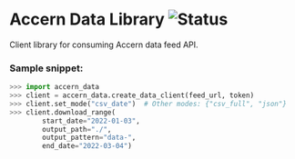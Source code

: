 # Accern Data Library ![Status](https://github.com/Accern/accern-data-client/actions/workflows/python-app.yml/badge.svg)

Client library for consuming Accern data feed API.

### Sample snippet:

```python
>>> import accern_data
>>> client = accern_data.create_data_client(feed_url, token)
>>> client.set_mode("csv_date")  # Other modes: {"csv_full", "json"}
>>> client.download_range(
        start_date="2022-01-03",
        output_path="./",
        output_pattern="data-",
        end_date="2022-03-04")
```
